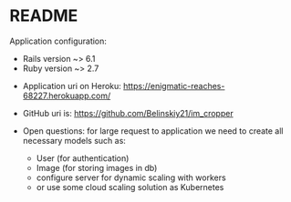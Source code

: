 # README

Application configuration:
  - Rails version ~> 6.1
  - Ruby version  ~> 2.7



* Application uri on Heroku: https://enigmatic-reaches-68227.herokuapp.com/
* GitHub uri is: https://github.com/Belinskiy21/im_cropper



* Open questions:
for large request to application we need to create all necessary models such as:
  - User (for authentication)
  - Image (for storing images in db)
  - configure server for dynamic scaling with workers
  - or use some cloud scaling solution as Kubernetes
